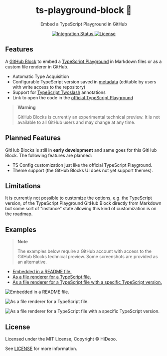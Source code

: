<div align="center">
  <h1>ts-playground-block 🔭</h1>
  <p>Embed a TypeScript Playground in GitHub</p>
</div>

<div align="center">
  <a href="https://github.com/HiDeoo/ts-playground-block/actions/workflows/integration.yml">
    <img alt="Integration Status" src="https://github.com/HiDeoo/ts-playground-block/actions/workflows/integration.yml/badge.svg" />
  </a>
  <a href="https://github.com/HiDeoo/ts-playground-block/blob/main/LICENSE">
    <img alt="License" src="https://badgen.net/github/license/HiDeoo/ts-playground-block" />
  </a>
  <br />
</div>

## Features

A [GitHub Block](https://blocks.githubnext.com) to embed a [TypeScript Playground](https://www.typescriptlang.org/play) in Markdown files or as a custom file renderer in GitHub.

- Automatic Type Acquisition
- Configurable TypeScript version saved in [metadata](https://github.com/githubnext/blocks/blob/df66e0457f1d23e883cb6d089ee1e0c80ac5c8d2/docs/Developing%20blocks/2%20Building%20your%20first%20block.md#metadata) (editable by users with write access to the repository)
- Support for [TypeScript Twoslash](https://www.typescriptlang.org/dev/twoslash) annotations
- Link to open the code in the [official TypeScript Playground](https://www.typescriptlang.org/play)

> **Warning**
>
> GitHub Blocks is currently an experimental technical preview. It is not available to all GitHub users and may change at any time.

## Planned Features

GitHub Blocks is still in **early development** and same goes for this GitHub Block. The following features are planned:

- TS Config customization just like the official TypeScript Playground.
- Theme support (the GitHub Blocks UI does not yet support themes).

## Limitations

It is currently not possible to customize the options, e.g. the TypeScript version, of the TypeScript Playground GitHub Block directly from Markdown but some sort of "instance" state allowing this kind of customization is on the roadmap.

## Examples

> **Note**
>
> The examples below require a GitHub account with access to the GitHub Blocks technical preview. Some screenshots are provided as an alternative.

- [Embedded in a README file.](https://blocks.githubnext.com/HiDeoo/ts-playground-block/blob/main/examples/README.md)
- [As a file renderer for a TypeScript file.](https://blocks.githubnext.com/HiDeoo/ts-playground-block/blob/main/examples/basic.ts)
- [As a file renderer for a TypeScript file with a specific TypeScript version.](https://blocks.githubnext.com/HiDeoo/ts-playground-block/blob/main/examples/version.ts)

![Embedded in a README file.](https://user-images.githubusercontent.com/494699/219106150-2e27a48c-3012-47bb-8260-64918aec6af2.png)

![As a file renderer for a TypeScript file.](https://user-images.githubusercontent.com/494699/219106513-c7d3c4e4-34e3-496d-9a30-3931c48413ac.png)

![As a file renderer for a TypeScript file with a specific TypeScript version.](https://user-images.githubusercontent.com/494699/219106566-7d9682d7-3682-4d56-baf1-6341b8fdb6d6.png)

## License

Licensed under the MIT License, Copyright © HiDeoo.

See [LICENSE](https://github.com/HiDeoo/ts-playground-block/blob/main/LICENSE) for more information.
